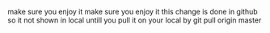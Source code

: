  make sure you enjoy it 
 make sure you enjoy it 
 this change is done in github so it not shown in local untill you pull it on your 
 local by git pull origin master 
 
